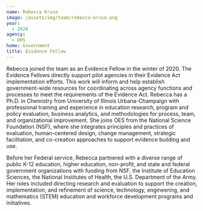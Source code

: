 ```yaml
---
name: Rebecca Kruse
image: /assets/img/team/rebecca-kruse.png
year: 
  - 2020
agency:
  - DHS
home: Government
title: Evidence Fellow
---
```


Rebecca joined the team as an Evidence Fellow in the winter of 2020. The Evidence Fellows directly support pilot agencies in their Evidence Act implementation efforts. This work will inform and help establish government-wide resources for coordinating across agency functions and processes to meet the requirements of the Evidence Act. Rebecca has a Ph.D. in Chemistry from University of Illinois Urbana-Champaign with professional training and experience in education research, program and policy evaluation, business analytics, and methodologies for process, team, and organizational improvement.  She joins OES from the National Science Foundation (NSF), where she integrates principles and practices of evaluation, human-centered design, change management, strategic facilitation, and co-creation approaches to support evidence building and use. 

Before her Federal service, Rebecca partnered with a diverse range of public K-12 education, higher education, non-profit, and state and federal government organizations with funding from NSF, the Institute of Education Sciences, the National Institutes of Health, the U.S. Department of the Army. Her roles included directing research and evaluation to support the creation, implementation, and refinement of science, technology, engineering, and mathematics (STEM) education and workforce development programs and initiatives.  
